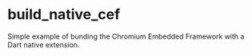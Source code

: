 # build_native_cef
Simple example of bunding the Chromium Embedded Framework with a Dart native extension.
